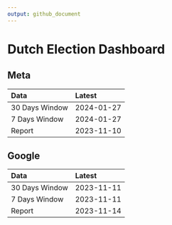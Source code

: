 ```yaml
---
output: github_document
---
```


# Dutch Election Dashboard



## Meta


|Data           |Latest     |
|:--------------|:----------|
|30 Days Window |2024-01-27 |
|7 Days Window  |2024-01-27 |
|Report         |2023-11-10 |

## Google


|Data           |Latest     |
|:--------------|:----------|
|30 Days Window |2023-11-11 |
|7 Days Window  |2023-11-11 |
|Report         |2023-11-14 |
